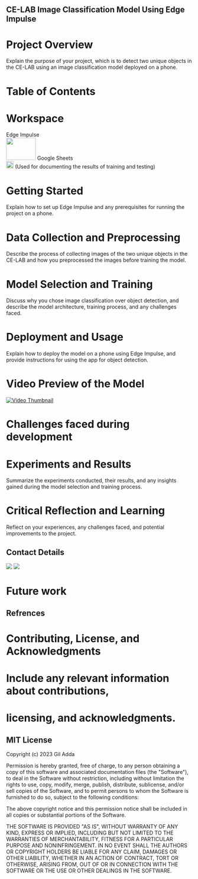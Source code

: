 

## CE-LAB  Image Classification Model Using Edge Impulse

# Project Overview

Explain the purpose of your project, which is to detect two unique objects in the CE-LAB using an image classification model deployed on a phone.


# Table of Contents
# Workspace
Edge Impulse 
<br> <img src="https://www.edge-ai-vision.com/wp-content/uploads/2021/05/logo_edgeimpulse_may_2021.png" width="80" height="60">
Google Sheets <br> <img src="https://www.gstatic.com/images/branding/product/1x/sheets_2020q4_32dp.png" width="20" height="20"> (Used for documenting the results of training and testing)
# Getting Started

Explain how to set up Edge Impulse and any prerequisites for running the project on a phone.

# Data Collection and Preprocessing

Describe the process of collecting images of the two unique objects in the CE-LAB and how you preprocessed the images before training the model.
# Model Selection and Training

Discuss why you chose image classification over object detection, and describe the model architecture, training process, and any challenges faced.

# Deployment and Usage

Explain how to deploy the model on a phone using Edge Impulse, and provide instructions for using the app for object detection.
# Video Preview of the Model 
[![Video Thumbnail](https://img.youtube.com/vi/nQ7Ruwu12t8/0.jpg)](https://www.youtube.com/watch?v=nQ7Ruwu12t8)

# Challenges faced during development
# Experiments and Results

Summarize the experiments conducted, their results, and any insights gained during the model selection and training process.

# Critical Reflection and Learning

Reflect on your experiences, any challenges faced, and potential improvements to the project.

## Contact Details

[<img src="https://img.icons8.com/color/48/000000/gmail.png"/>](mailto:giloo1047@gmail.com)
[<img src="https://img.icons8.com/color/48/000000/linkedin.png"/>](https://www.linkedin.com/in/gil-adda-16385510b/)



# Future work
## Refrences
# Contributing, License, and Acknowledgments

# Include any relevant information about contributions,

# licensing, and acknowledgments.

## MIT License

Copyright (c) 2023 Gil Adda

Permission is hereby granted, free of charge, to any person obtaining a copy
of this software and associated documentation files (the "Software"), to deal
in the Software without restriction, including without limitation the rights
to use, copy, modify, merge, publish, distribute, sublicense, and/or sell
copies of the Software, and to permit persons to whom the Software is
furnished to do so, subject to the following conditions:

The above copyright notice and this permission notice shall be included in
all copies or substantial portions of the Software.

THE SOFTWARE IS PROVIDED "AS IS", WITHOUT WARRANTY OF ANY KIND, EXPRESS OR
IMPLIED, INCLUDING BUT NOT LIMITED TO THE WARRANTIES OF MERCHANTABILITY,
FITNESS FOR A PARTICULAR PURPOSE AND NONINFRINGEMENT. IN NO EVENT SHALL THE
AUTHORS OR COPYRIGHT HOLDERS BE LIABLE FOR ANY CLAIM, DAMAGES OR OTHER
LIABILITY, WHETHER IN AN ACTION OF CONTRACT, TORT OR OTHERWISE, ARISING FROM,
OUT OF OR IN CONNECTION WITH THE SOFTWARE OR THE USE OR OTHER DEALINGS IN
THE SOFTWARE.

